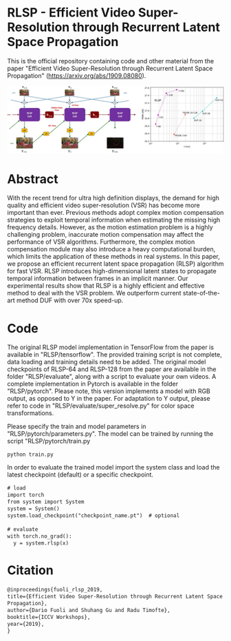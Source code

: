 # RLSP - Efficient Video Super-Resolution through Recurrent Latent Space Propagation

This is the official repository containing code and other material from the paper "Efficient Video Super-Resolution through Recurrent Latent Space Propagation" (https://arxiv.org/abs/1909.08080).

![Alt text](docs/rlsp_model.jpg?raw=true "Title")

# Abstract
With the recent trend for ultra high definition displays, the demand for high quality and efficient video super-resolution (VSR) has become more important than ever. Previous methods adopt complex motion compensation strategies to exploit temporal information when estimating the missing high frequency details. However, as the motion estimation problem is a highly challenging problem, inaccurate motion compensation may affect the performance of VSR algorithms. Furthermore, the complex motion compensation module may also introduce a heavy computational burden, which limits the application of these methods in real systems. In this paper, we propose an efficient recurrent latent space propagation (RLSP) algorithm for fast VSR. RLSP introduces high-dimensional latent states to propagate temporal information between frames in an implicit manner. Our experimental results show that RLSP is a highly efficient and effective method to deal with the VSR problem. We outperform current state-of-the-art method DUF with over 70x speed-up.

# Code
The original RLSP model implementation in TensorFlow from the paper is available in "RLSP/tensorflow". The provided training script is not complete, data loading and training details need to be added. The original model checkpoints of RLSP-64 and RLSP-128 from the paper are available in the folder "RLSP/evaluate", along with a script to evaluate your own videos.
A complete implementation in Pytorch is available in the folder "RLSP/pytorch". Please note, this version implements a model with RGB output, as opposed to Y in the paper. For adaptation to Y output, please refer to code in "RLSP/evaluate/super_resolve.py" for color space transformations.

Please specify the train and model parameters in "RLSP/pytorch/parameters.py". The model can be trained by running the script "RLSP/pytorch/train.py
```
python train.py
```
In order to evaluate the trained model import the system class and load the latest checkpoint (default) or a specific checkpoint.
```
# load
import torch
from system import System
system = System()
system.load_checkpoint("checkpoint_name.pt")  # optional

# evaluate
with torch.no_grad():
  y = system.rlsp(x)
```
# Citation
```
@inproceedings{fuoli_rlsp_2019,
title={Efficient Video Super-Resolution through Recurrent Latent Space Propagation},
author={Dario Fuoli and Shuhang Gu and Radu Timofte},
booktitle={ICCV Workshops},
year={2019},
}
```
